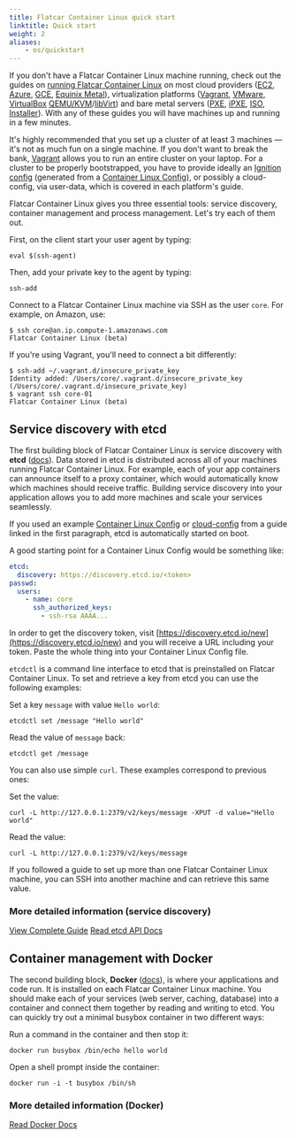 ```yaml
---
title: Flatcar Container Linux quick start
linktitle: Quick start
weight: 2
aliases:
    - os/quickstart
---
```


If you don't have a Flatcar Container Linux machine running, check out the guides on [running Flatcar Container Linux][running-container-linux] on most cloud providers ([EC2][ec2-docs], [Azure][azure-docs], [GCE][gce-docs], [Equinix Metal][equinix-metal-docs]), virtualization platforms ([Vagrant][vagrant-docs], [VMware][vmware-docs], [VirtualBox][virtualbox-docs] [QEMU/KVM][qemu-docs]/[libVirt][libvirt-docs]) and bare metal servers ([PXE][pxe-docs], [iPXE][ipxe-docs], [ISO][iso-docs], [Installer][install-docs]). With any of these guides you will have machines up and running in a few minutes.

It's highly recommended that you set up a cluster of at least 3 machines &mdash; it's not as much fun on a single machine. If you don't want to break the bank, [Vagrant][vagrant-docs] allows you to run an entire cluster on your laptop. For a cluster to be properly bootstrapped, you have to provide ideally an [Ignition config][ignition] (generated from a [Container Linux Config][cl-configs]), or possibly a cloud-config, via user-data, which is covered in each platform's guide.

Flatcar Container Linux gives you three essential tools: service discovery, container management and process management. Let's try each of them out.

First, on the client start your user agent by typing:

```shell
eval $(ssh-agent)
```

Then, add your private key to the agent by typing:

```shell
ssh-add
```

Connect to a Flatcar Container Linux machine via SSH as the user `core`. For example, on Amazon, use:

```shell
$ ssh core@an.ip.compute-1.amazonaws.com
Flatcar Container Linux (beta)
```

If you're using Vagrant, you'll need to connect a bit differently:

```shell
$ ssh-add ~/.vagrant.d/insecure_private_key
Identity added: /Users/core/.vagrant.d/insecure_private_key (/Users/core/.vagrant.d/insecure_private_key)
$ vagrant ssh core-01
Flatcar Container Linux (beta)
```

## Service discovery with etcd

The first building block of Flatcar Container Linux is service discovery with **etcd** ([docs][etcd-docs]). Data stored in etcd is distributed across all of your machines running Flatcar Container Linux. For example, each of your app containers can announce itself to a proxy container, which would automatically know which machines should receive traffic. Building service discovery into your application allows you to add more machines and scale your services seamlessly.

If you used an example [Container Linux Config][cl-configs] or [cloud-config](https://github.com/flatcar-linux/coreos-cloudinit/blob/master/Documentation/cloud-config.md) from a guide linked in the first paragraph, etcd is automatically started on boot.

A good starting point for a Container Linux Config would be something like:

```yaml
etcd:
  discovery: https://discovery.etcd.io/<token>
passwd:
  users:
    - name: core
      ssh_authorized_keys:
        - ssh-rsa AAAA...
```

In order to get the discovery token, visit [https://discovery.etcd.io/new](https://discovery.etcd.io/new) and you will receive a URL including your token. Paste the whole thing into your Container Linux Config file.

`etcdctl` is a command line interface to etcd that is preinstalled on Flatcar Container Linux. To set and retrieve a key from etcd you can use the following examples:

Set a key `message` with value `Hello world`:

```shell
etcdctl set /message "Hello world"
```

Read the value of `message` back:

```shell
etcdctl get /message
```

You can also use simple `curl`. These examples correspond to previous ones:

Set the value:

```shell
curl -L http://127.0.0.1:2379/v2/keys/message -XPUT -d value="Hello world"
```

Read the value:

```shell
curl -L http://127.0.0.1:2379/v2/keys/message
```

If you followed a guide to set up more than one Flatcar Container Linux machine, you can SSH into another machine and can retrieve this same value.

### More detailed information (service discovery)

<a class="btn btn-primary" href="https://coreos.com/etcd/docs/latest/getting-started-with-etcd.html" data-category="More Information" data-event="Docs: Getting Started etcd">View Complete Guide</a>
<a class="btn btn-default" href="https://etcd.io/docs/">Read etcd API Docs</a>

## Container management with Docker

The second building block, **Docker** ([docs][docker-docs]), is where your applications and code run. It is installed on each Flatcar Container Linux machine. You should make each of your services (web server, caching, database) into a container and connect them together by reading and writing to etcd. You can quickly try out a minimal busybox container in two different ways:

Run a command in the container and then stop it:

```shell
docker run busybox /bin/echo hello world
```

Open a shell prompt inside the container:

```shell
docker run -i -t busybox /bin/sh
```

### More detailed information (Docker)

<a class="btn btn-default" href="http://docs.docker.io/">Read Docker Docs</a>

[docker-docs]: https://docs.docker.com/
[etcd-docs]: https://etcd.io/
[running-container-linux]: https://docs.flatcar-linux.org/#getting-started
[ec2-docs]: booting-on-ec2
[azure-docs]: booting-on-azure
[gce-docs]: booting-on-google-compute-engine
[vagrant-docs]: booting-on-vagrant
[vmware-docs]: booting-on-vmware
[virtualbox-docs]: booting-on-virtualbox
[qemu-docs]: booting-with-qemu
[libvirt-docs]: booting-with-libvirt
[equinix-metal-docs]: booting-on-packet
[pxe-docs]: booting-with-pxe
[ipxe-docs]: booting-with-ipxe
[iso-docs]: booting-with-iso
[install-docs]: installing-to-disk
[ignition]: https://kinvolk.io/docs/flatcar-container-linux/latest/ignition/
[cl-configs]: provisioning
